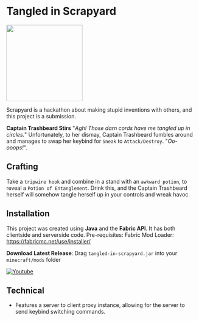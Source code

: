 # Tangled in Scrapyard
<img src="https://scrapyard.hackclub.com/elements/wordmark.svg" width="200" >

Scrapyard is a hackathon about making stupid inventions with others, and this project is a submission.

**Captain Trashbeard Stirs** "*Agh! Those darn cords have me tangled up in circles.*" Unfortunately, to her dismay, Captain Trashbeard fumbles around and manages to swap her keybind for `Sneak` to `Attack/Destroy`. "*Oo-ooops!*". 

## Crafting
Take a `tripwire hook` and combine in a stand with an `awkward potion`, to reveal a `Potion of Entanglement`. Drink this, and the Captain Trashbeard herself will somehow tangle herself up in your controls and wreak havoc.

## Installation
This project was created using **Java** and the **Fabric API**. It has both clientside and serverside code. Pre-requisites: Fabric Mod Loader: https://fabricmc.net/use/installer/

**Download Latest Release**: Drag `tangled-in-scrapyard.jar` into your `minecraft/mods` folder

[![Youtube](https://img.youtube.com/vi/rqjQ42EFRAQ/0.jpg)](https://youtu.be/rqjQ42EFRAQ)

## Technical
* Features a server to client proxy instance, allowing for the server to send keybind switching commands.
